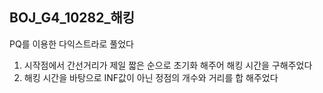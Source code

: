 ## BOJ_G4_10282_해킹

PQ를 이용한 다익스트라로 풀었다

1. 시작점에서 간선거리가 제일 짧은 순으로 초기화 해주어 해킹 시간을 구해주었다
2. 해킹 시간을 바탕으로 INF값이 아닌 정점의 개수와 거리를 합 해주었다
